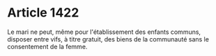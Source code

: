 # Article 1422

Le mari ne peut, même pour l'établissement des enfants communs, disposer entre vifs, à titre gratuit, des biens de la communauté sans le consentement de la femme.